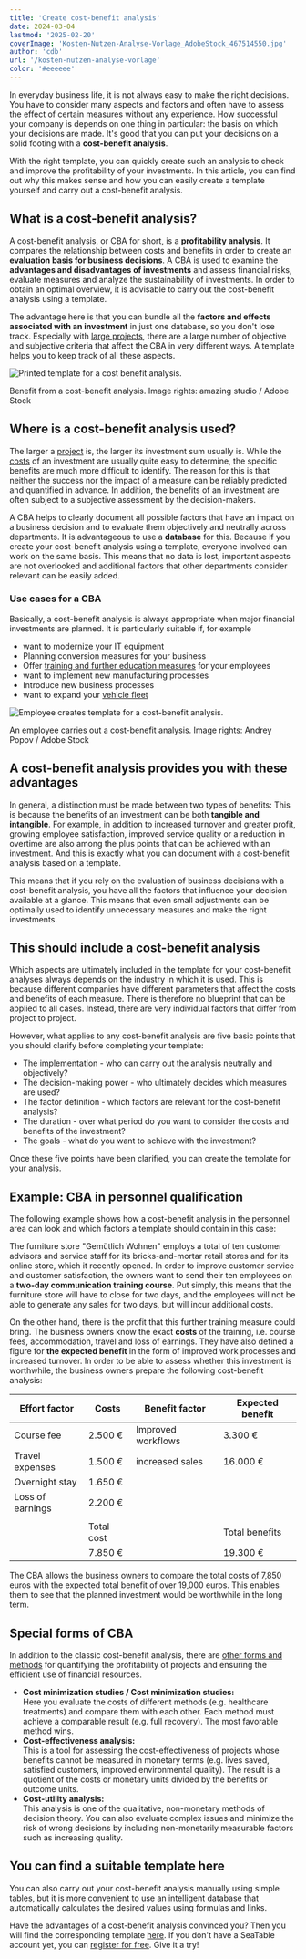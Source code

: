 ```yaml
---
title: 'Create cost-benefit analysis'
date: 2024-03-04
lastmod: '2025-02-20'
coverImage: 'Kosten-Nutzen-Analyse-Vorlage_AdobeStock_467514550.jpg'
author: 'cdb'
url: '/kosten-nutzen-analyse-vorlage'
color: '#eeeeee'
---
```


In everyday business life, it is not always easy to make the right decisions. You have to consider many aspects and factors and often have to assess the effect of certain measures without any experience. How successful your company is depends on one thing in particular: the basis on which your decisions are made. It's good that you can put your decisions on a solid footing with a **cost-benefit analysis**.

With the right template, you can quickly create such an analysis to check and improve the profitability of your investments. In this article, you can find out why this makes sense and how you can easily create a template yourself and carry out a cost-benefit analysis.

## What is a cost-benefit analysis?

A cost-benefit analysis, or CBA for short, is a **profitability analysis**. It compares the relationship between costs and benefits in order to create an **evaluation basis for business decisions**. A CBA is used to examine the **advantages and disadvantages of investments** and assess financial risks, evaluate measures and analyze the sustainability of investments. In order to obtain an optimal overview, it is advisable to carry out the cost-benefit analysis using a template.

The advantage here is that you can bundle all the **factors and effects associated with an investment** in just one database, so you don't lose track. Especially with [large projects](https://seatable.io/en/projektstrukturplan-vorlage/), there are a large number of objective and subjective criteria that affect the CBA in very different ways. A template helps you to keep track of all these aspects.

![Printed template for a cost benefit analysis.](images/Kosten-Nutzen-Analyse-Vorlage_AdobeStock_518582008-711x474.jpg)

Benefit from a cost-benefit analysis. Image rights: amazing studio / Adobe Stock

## Where is a cost-benefit analysis used?

The larger a [project](https://seatable.io/en/vorlagen-projektplanung/) is, the larger its investment sum usually is. While the [costs](https://seatable.io/en/budgetplanung-vorlage/) of an investment are usually quite easy to determine, the specific benefits are much more difficult to identify. The reason for this is that neither the success nor the impact of a measure can be reliably predicted and quantified in advance. In addition, the benefits of an investment are often subject to a subjective assessment by the decision-makers.

A CBA helps to clearly document all possible factors that have an impact on a business decision and to evaluate them objectively and neutrally across departments. It is advantageous to use a **database** for this. Because if you create your cost-benefit analysis using a template, everyone involved can work on the same basis. This means that no data is lost, important aspects are not overlooked and additional factors that other departments consider relevant can be easily added.

### Use cases for a CBA

Basically, a cost-benefit analysis is always appropriate when major financial investments are planned. It is particularly suitable if, for example

- want to modernize your IT equipment
- Planning conversion measures for your business
- Offer [training and further education measures](https://seatable.io/en/workshop-planen/) for your employees
- want to implement new manufacturing processes
- Introduce new business processes
- want to expand your [vehicle fleet](https://seatable.io/en/fuhrparkmanagement/)

![Employee creates template for a cost-benefit analysis.](images/Kosten-Nutzen-Analyse-Vorlage_AdobeStock_467514550.jpg)

An employee carries out a cost-benefit analysis. Image rights: Andrey Popov / Adobe Stock

## A cost-benefit analysis provides you with these advantages

In general, a distinction must be made between two types of benefits: This is because the benefits of an investment can be both **tangible and intangible**. For example, in addition to increased turnover and greater profit, growing employee satisfaction, improved service quality or a reduction in overtime are also among the plus points that can be achieved with an investment. And this is exactly what you can document with a cost-benefit analysis based on a template.

This means that if you rely on the evaluation of business decisions with a cost-benefit analysis, you have all the factors that influence your decision available at a glance. This means that even small adjustments can be optimally used to identify unnecessary measures and make the right investments.

## This should include a cost-benefit analysis

Which aspects are ultimately included in the template for your cost-benefit analyses always depends on the industry in which it is used. This is because different companies have different parameters that affect the costs and benefits of each measure. There is therefore no blueprint that can be applied to all cases. Instead, there are very individual factors that differ from project to project.

However, what applies to any cost-benefit analysis are five basic points that you should clarify before completing your template:

- The implementation - who can carry out the analysis neutrally and objectively?
- The decision-making power - who ultimately decides which measures are used?
- The factor definition - which factors are relevant for the cost-benefit analysis?
- The duration - over what period do you want to consider the costs and benefits of the investment?
- The goals - what do you want to achieve with the investment?

Once these five points have been clarified, you can create the template for your analysis.

## Example: CBA in personnel qualification

The following example shows how a cost-benefit analysis in the personnel area can look and which factors a template should contain in this case:

The furniture store "Gemütlich Wohnen" employs a total of ten customer advisors and service staff for its bricks-and-mortar retail stores and for its online store, which it recently opened. In order to improve customer service and customer satisfaction, the owners want to send their ten employees on a **two-day communication training course**. Put simply, this means that the furniture store will have to close for two days, and the employees will not be able to generate any sales for two days, but will incur additional costs.

On the other hand, there is the profit that this further training measure could bring. The business owners know the exact **costs** of the training, i.e. course fees, accommodation, travel and loss of earnings. They have also defined a figure for **the expected benefit** in the form of improved work processes and increased turnover. In order to be able to assess whether this investment is worthwhile, the business owners prepare the following cost-benefit analysis:

| Effort factor    | Costs      | Benefit factor     | Expected benefit |
| ---------------- | ---------- | ------------------ | ---------------- |
| Course fee       | 2.500 €    | Improved workflows | 3.300 €          |
| Travel expenses  | 1.500 €    | increased sales    | 16.000 €         |
| Overnight stay   | 1.650 €    |                    |                  |
| Loss of earnings | 2.200 €    |                    |                  |
|                  |            |                    |                  |
|                  | Total cost |                    | Total benefits   |
|                  | 7.850 €    |                    | 19.300 €         |

The CBA allows the business owners to compare the total costs of 7,850 euros with the expected total benefit of over 19,000 euros. This enables them to see that the planned investment would be worthwhile in the long term.

## Special forms of CBA

In addition to the classic cost-benefit analysis, there are [other forms and methods](https://de.wikipedia.org/wiki/Kosten-Nutzen-Analyse) for quantifying the profitability of projects and ensuring the efficient use of financial resources.

- **Cost minimization studies / Cost minimization studies:**  
   Here you evaluate the costs of different methods (e.g. healthcare treatments) and compare them with each other. Each method must achieve a comparable result (e.g. full recovery). The most favorable method wins.
- **Cost-effectiveness analysis:**  
   This is a tool for assessing the cost-effectiveness of projects whose benefits cannot be measured in monetary terms (e.g. lives saved, satisfied customers, improved environmental quality). The result is a quotient of the costs or monetary units divided by the benefits or outcome units.
- **Cost-utility analysis:**  
   This analysis is one of the qualitative, non-monetary methods of decision theory. You can also evaluate complex issues and minimize the risk of wrong decisions by including non-monetarily measurable factors such as increasing quality.

## You can find a suitable template here

You can also carry out your cost-benefit analysis manually using simple tables, but it is more convenient to use an intelligent database that automatically calculates the desired values using formulas and links.

Have the advantages of a cost-benefit analysis convinced you? Then you will find the corresponding template [here](https://seatable.io/en/vorlage/le5dfgmarq6nvyuzgyafwq/). If you don't have a SeaTable account yet, you can [register for free](https://seatable.io/en/registrierung/). Give it a try!
